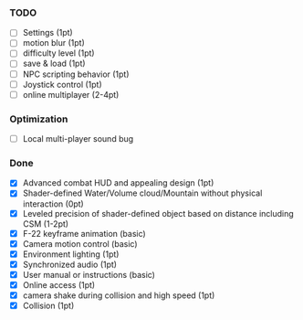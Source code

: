 ### TODO
- [ ] Settings (1pt)
- [ ] motion blur (1pt)
- [ ] difficulty level (1pt)
- [ ] save & load (1pt)
- [ ] NPC scripting behavior (1pt)
- [ ] Joystick control (1pt)
- [ ] online multiplayer (2-4pt)

### Optimization
- [ ] Local multi-player sound bug 

### Done
- [x] Advanced combat HUD and appealing design (1pt)
- [x] Shader-defined Water/Volume cloud/Mountain without physical interaction (0pt)
- [x] Leveled precision of shader-defined object based on distance including CSM (1-2pt)
- [x] F-22 keyframe animation (basic)
- [x] Camera motion control (basic)
- [x] Environment lighting (1pt)
- [x] Synchronized audio (1pt)
- [x] User manual or instructions (basic)
- [x] Online access (1pt)
- [x] camera shake during collision and high speed (1pt)
- [x] Collision (1pt)
